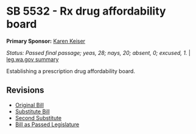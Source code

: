# SB 5532 - Rx drug affordability board
**Primary Sponsor:** [Karen Keiser](/person/leg/karen.keiser.md)

*Status: Passed final passage; yeas, 28; nays, 20; absent, 0; excused, 1.* | [leg.wa.gov summary](https://app.leg.wa.gov/billsummary?BillNumber=5532&Year=2021)

Establishing a prescription drug affordability board.

## Revisions
* [Original Bill](1/)
* [Substitute Bill](S/)
* [Second Substitute](S2/)
* [Bill as Passed Legislature](S2.PL/)